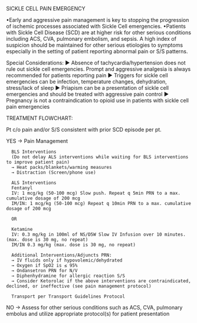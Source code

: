 SICKLE CELL PAIN EMERGENCY

•Early and aggressive pain management is key to stopping the progression of ischemic processes associated with Sickle Cell emergencies.
•Patients with Sickle Cell Disease (SCD) are at higher risk for other serious conditions including ACS, CVA, pulmonary embolism, and sepsis. A high index of suspicion should be maintained for other serious etiologies to symptoms especially in the setting of patient reporting abnormal pain or S/S patterns.

Special Considerations:
► Absence of tachycardia/hypertension does not rule out sickle cell emergencies. Prompt and aggressive analgesia is always recommended for patients reporting pain
► Triggers for sickle cell emergencies can be infection, temperature changes, dehydration, stress/lack of sleep
► Priapism can be a presentation of sickle cell emergencies and should be treated with aggressive pain control
► Pregnancy is not a contraindication to opioid use in patients with sickle cell pain emergencies

TREATMENT FLOWCHART:

Pt c/o pain and/or S/S consistent with prior SCD episode per pt.

YES → Pain Management

      BLS Interventions
      (Do not delay ALS interventions while waiting for BLS interventions to improve patient pain)
      → Heat packs/blankets/warming measures
      → Distraction (Screen/phone use)
      
      ALS Interventions
      Fentanyl
      IV: 1 mcg/kg (50-100 mcg) Slow push. Repeat q 5min PRN to a max. cumulative dosage of 200 mcg
      IM/IN: 1 mcg/kg (50-100 mcg) Repeat q 10min PRN to a max. cumulative dosage of 200 mcg
      
      OR
      
      Ketamine
      IV: 0.3 mg/kg in 100ml of NS/D5W Slow IV Infusion over 10 minutes. (max. dose is 30 mg, no repeat)
      IM/IN 0.3 mg/kg (max. dose is 30 mg, no repeat)
      
      Additional Interventions/Adjuncts PRN:
      → IV fluids only if hypovolemic/dehydrated
      → Oxygen if SpO2 is ≤ 95%
      → Ondansetron PRN for N/V
      → Diphenhydramine for allergic reaction S/S
      → Consider Ketorolac if the above interventions are contraindicated, declined, or ineffective (see pain management protocol)
      
      Transport per Transport Guidelines Protocol

NO → Assess for other serious conditions such as ACS, CVA, pulmonary embolus and utilize appropriate protocol(s) for patient presentation

